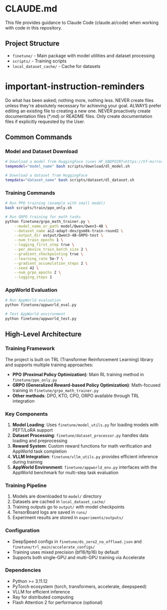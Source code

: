 # CLAUDE.md

This file provides guidance to Claude Code (claude.ai/code) when working with code in this repository.

## Project Structure
- `finetune/` - Main package with model utilities and dataset processing
- `scripts/` - Training scripts
- `local_dataset_cache/` - Cache for datasets

# important-instruction-reminders
Do what has been asked; nothing more, nothing less.
NEVER create files unless they're absolutely necessary for achieving your goal.
ALWAYS prefer editing an existing file to creating a new one.
NEVER proactively create documentation files (*.md) or README files. Only create documentation files if explicitly requested by the User.

## Common Commands

### Model and Dataset Download
```bash
# Download a model from HuggingFace (uses HF_ENDPOINT=https://hf-mirror.com)
tempmodel="model_name" bash scripts/download/dl_model.sh

# Download a dataset from HuggingFace
tempdata="dataset_name" bash scripts/dataset/dl_dataset.sh
```

### Training Commands
```bash
# Run PPO training (example with small model)
bash scripts/train/ppo_only.sh

# Run GRPO training for math tasks
python finetune/grpo_math_trainer.py \
    --model_name_or_path model/Qwen/Qwen3-4B \
    --dataset_name ai2-adapt-dev/gsm8k-train-round2 \
    --output_dir output/Qwen3-4B-GRPO-test \
    --num_train_epochs 1 \
    --logging_first_step true \
    --per_device_train_batch_size 2 \
    --gradient_checkpointing true \
    --learning_rate 5e-7 \
    --gradient_accumulation_steps 2 \
    --seed 42 \
    --num_grpo_epochs 2 \
    --logging_steps 1
```

### AppWorld Evaluation
```bash
# Run AppWorld evaluation
python finetune/appworld_eval.py

# Test AppWorld environment
python finetune/appworld_test.py
```

## High-Level Architecture

### Training Framework
The project is built on TRL (Transformer Reinforcement Learning) library and supports multiple training approaches:
- **PPO (Proximal Policy Optimization)**: Main RL training method in `finetune/ppo_only.py`
- **GRPO (Generalized Reward-based Policy Optimization)**: Math-focused training in `finetune/grpo_math_trainer.py`
- **Other methods**: DPO, KTO, CPO, ORPO available through TRL integration

### Key Components
1. **Model Loading**: Uses `finetune/model_utils.py` for loading models with PEFT/LoRA support
2. **Dataset Processing**: `finetune/dataset_processor.py` handles data loading and preprocessing
3. **Reward System**: Custom reward functions for math verification and AppWorld task completion
4. **VLLM Integration**: `finetune/vllm_utils.py` provides efficient inference during training
5. **AppWorld Environment**: `finetune/appworld_env.py` interfaces with the AppWorld benchmark for multi-step task evaluation

### Training Pipeline
1. Models are downloaded to `model/` directory
2. Datasets are cached in `local_dataset_cache/`
3. Training outputs go to `output/` with model checkpoints
4. TensorBoard logs are saved in `runs/`
5. Experiment results are stored in `experiments/outputs/`

### Configuration
- DeepSpeed configs in `finetune/ds_zero2_no_offload.json` and `finetune/trl_main/accelerate_configs/`
- Training uses mixed precision (bf16/fp16) by default
- Supports both single-GPU and multi-GPU training via Accelerate

### Dependencies
- Python >= 3.11.12
- PyTorch ecosystem (torch, transformers, accelerate, deepspeed)
- VLLM for efficient inference
- Ray for distributed computing
- Flash Attention 2 for performance (optional)